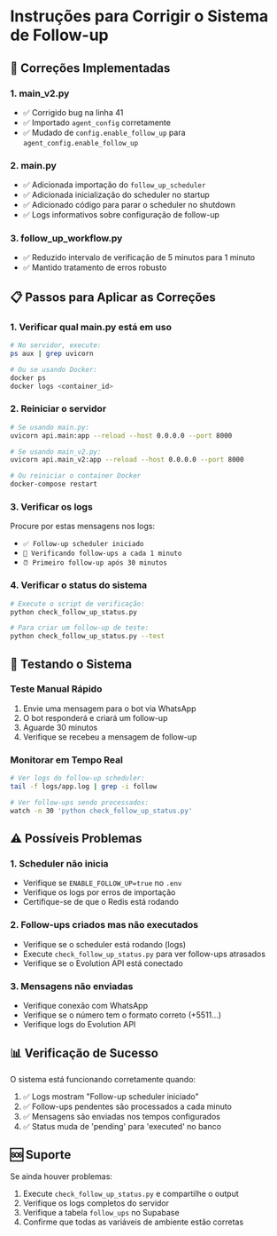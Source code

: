 # Instruções para Corrigir o Sistema de Follow-up

## 🔧 Correções Implementadas

### 1. **main_v2.py**
- ✅ Corrigido bug na linha 41
- ✅ Importado `agent_config` corretamente
- ✅ Mudado de `config.enable_follow_up` para `agent_config.enable_follow_up`

### 2. **main.py**
- ✅ Adicionada importação do `follow_up_scheduler`
- ✅ Adicionada inicialização do scheduler no startup
- ✅ Adicionado código para parar o scheduler no shutdown
- ✅ Logs informativos sobre configuração de follow-up

### 3. **follow_up_workflow.py**
- ✅ Reduzido intervalo de verificação de 5 minutos para 1 minuto
- ✅ Mantido tratamento de erros robusto

## 📋 Passos para Aplicar as Correções

### 1. Verificar qual main.py está em uso
```bash
# No servidor, execute:
ps aux | grep uvicorn

# Ou se usando Docker:
docker ps
docker logs <container_id>
```

### 2. Reiniciar o servidor
```bash
# Se usando main.py:
uvicorn api.main:app --reload --host 0.0.0.0 --port 8000

# Se usando main_v2.py:
uvicorn api.main_v2:app --reload --host 0.0.0.0 --port 8000

# Ou reiniciar o container Docker
docker-compose restart
```

### 3. Verificar os logs
Procure por estas mensagens nos logs:
- `✅ Follow-up scheduler iniciado`
- `📅 Verificando follow-ups a cada 1 minuto`
- `⏰ Primeiro follow-up após 30 minutos`

### 4. Verificar o status do sistema
```bash
# Execute o script de verificação:
python check_follow_up_status.py

# Para criar um follow-up de teste:
python check_follow_up_status.py --test
```

## 🧪 Testando o Sistema

### Teste Manual Rápido
1. Envie uma mensagem para o bot via WhatsApp
2. O bot responderá e criará um follow-up
3. Aguarde 30 minutos
4. Verifique se recebeu a mensagem de follow-up

### Monitorar em Tempo Real
```bash
# Ver logs do follow-up scheduler:
tail -f logs/app.log | grep -i follow

# Ver follow-ups sendo processados:
watch -n 30 'python check_follow_up_status.py'
```

## ⚠️ Possíveis Problemas

### 1. Scheduler não inicia
- Verifique se `ENABLE_FOLLOW_UP=true` no `.env`
- Verifique os logs por erros de importação
- Certifique-se de que o Redis está rodando

### 2. Follow-ups criados mas não executados
- Verifique se o scheduler está rodando (logs)
- Execute `check_follow_up_status.py` para ver follow-ups atrasados
- Verifique se o Evolution API está conectado

### 3. Mensagens não enviadas
- Verifique conexão com WhatsApp
- Verifique se o número tem o formato correto (+5511...)
- Verifique logs do Evolution API

## 📊 Verificação de Sucesso

O sistema está funcionando corretamente quando:
1. ✅ Logs mostram "Follow-up scheduler iniciado"
2. ✅ Follow-ups pendentes são processados a cada minuto
3. ✅ Mensagens são enviadas nos tempos configurados
4. ✅ Status muda de 'pending' para 'executed' no banco

## 🆘 Suporte

Se ainda houver problemas:
1. Execute `check_follow_up_status.py` e compartilhe o output
2. Verifique os logs completos do servidor
3. Verifique a tabela `follow_ups` no Supabase
4. Confirme que todas as variáveis de ambiente estão corretas